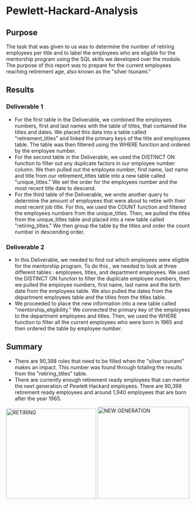 # Pewlett-Hackard-Analysis

## Purpose
The task that was given to us was to determine the number of retiring employees per title and to label the employees who are eligible for the mentorship program using the SQL skills we developed over the module. The purpose of this report was to prepare for the current employees reaching retirement age, also known as the "silver tsunami."

## Results
### Deliverable 1
- For the first table in the Deliverable, we combined the employees numbers, first and last names with the table of titles, that contained the titles and dates. We placed this data into a table called "retirement_titles" and linked the primary keys of the title  and employees table. The table was then filtered using the WHERE function and ordered by the employee number. 
- For the second table in the Deliverable, we used the DISTINCT ON function to filter out any duplicate factors in our employee number column. We then pulled out the employee number, first name, last name and title from our retirement_titles table into a new table called "unique_titles." We set the order for the employees number and the most recent title date to descend.
- For the third table of the Deliverable, we wrote another query to determine the amount of employees that were about to retire with their most recent job title. For this, we used the COUNT function and filtered the employees numbers from the unique_titles. Then, we pulled the titles from the unique_titles table and placed into a new table called "retiring_titles." We then group the table by the titles and order the count number in descending order.

### Deliverable 2
- In this Deliverable, we needed to find out which employees were eligible for the mentorship program. To do this , we needed to look at three different tables : employees, titles, and department employees. We used the DISTINCT ON functon to filter the duplicate employee numbers, then we pulled the employee numbers, first name, last name and the birth date from the employees table. We also pulled the dates from the department employees table and the titles from the titles table.
- We proceeded to place the new information into a new table called "mentorship_eligibility." We connected the primary key of the employees to the department employees and titles. Then, we used the WHERE function to filter all the current employees who were born in 1965 and then ordered the table by employee number.

## Summary
- There are 90,398 roles that need to be filled when the "silver tsunami" makes an impact. This number was found through totaling the results from the "retiring_titles" table.
- There are currently enough retirement ready employees that can mentor the next generation of Pewlett Hackard employees. There are 90,398 retirement ready employees and around 1,940 employees that are born after the year 1965.

<img width="246" alt="RETIRING" src="https://user-images.githubusercontent.com/85713532/127552918-de44ff67-717d-4526-876a-57c3774704cc.png">
<img width="251" alt="NEW GENERATION" src="https://user-images.githubusercontent.com/85713532/127552921-d7d69261-7848-41e2-b655-f303ee35d059.png">

